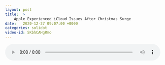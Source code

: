 ```yaml
---
layout: post
title:  >
    Apple Experienced iCloud Issues After Christmas Surge
date:   2020-12-27 09:07:00 +0000
categories: solidot
video-id: 5KbhCAHgRmo
---
```


<audio src="/assets/10b394ea53f5a0665b3d3c9ce4cdcca4.mp3" style="width: 100%;" controls></audio>

